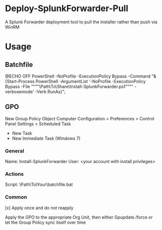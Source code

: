# Deploy-SplunkForwarder-Pull
A Splunk Forwarder deployment tool to pull the installer rather than push via WinRM

# Usage
## Batchfile
@ECHO OFF
PowerShell -NoProfile -ExecutionPolicy Bypass -Command "& {Start-Process PowerShell -ArgumentList '-NoProfile -ExecutionPolicy Bypass -File """"\\Path\To\Share\Install-SplunkForwarder.ps1"""" -verbosemode' -Verb RunAs}";

## GPO
New Group Policy Object
Computer Configuration > Preferences > Control Panel Settings > Scheduled Task
- New Task
- New Immediate Task (Windows 7)

### General
  Name: Install-SplunkForwarder
  User: <yourdomain>\<your account with install privileges>
### Actions
  Script: \\Path\To\Your\batchfile.bat
### Common
[x] Apply once and do not reapply
  
Apply the GPO to the appropriate Org Unit, then either Gpupdate /force or let the Group Policy sync itself over time
